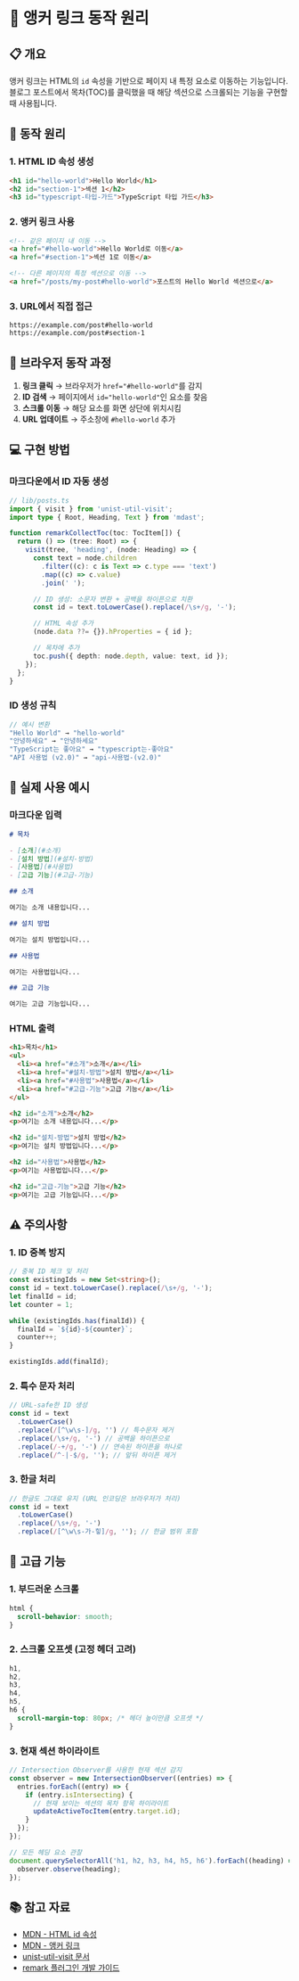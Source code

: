 # 🔗 앵커 링크 동작 원리

## 📋 개요

앵커 링크는 HTML의 `id` 속성을 기반으로 페이지 내 특정 요소로 이동하는 기능입니다. 블로그 포스트에서 목차(TOC)를 클릭했을 때 해당 섹션으로 스크롤되는 기능을 구현할 때 사용됩니다.

## 🎯 동작 원리

### 1. HTML ID 속성 생성

```html
<h1 id="hello-world">Hello World</h1>
<h2 id="section-1">섹션 1</h2>
<h3 id="typescript-타입-가드">TypeScript 타입 가드</h3>
```

### 2. 앵커 링크 사용

```html
<!-- 같은 페이지 내 이동 -->
<a href="#hello-world">Hello World로 이동</a>
<a href="#section-1">섹션 1로 이동</a>

<!-- 다른 페이지의 특정 섹션으로 이동 -->
<a href="/posts/my-post#hello-world">포스트의 Hello World 섹션으로</a>
```

### 3. URL에서 직접 접근

```
https://example.com/post#hello-world
https://example.com/post#section-1
```

## 🔄 브라우저 동작 과정

1. **링크 클릭** → 브라우저가 `href="#hello-world"`를 감지
2. **ID 검색** → 페이지에서 `id="hello-world"`인 요소를 찾음
3. **스크롤 이동** → 해당 요소를 화면 상단에 위치시킴
4. **URL 업데이트** → 주소창에 `#hello-world` 추가

## 💻 구현 방법

### 마크다운에서 ID 자동 생성

```typescript
// lib/posts.ts
import { visit } from 'unist-util-visit';
import type { Root, Heading, Text } from 'mdast';

function remarkCollectToc(toc: TocItem[]) {
  return () => (tree: Root) => {
    visit(tree, 'heading', (node: Heading) => {
      const text = node.children
        .filter((c): c is Text => c.type === 'text')
        .map((c) => c.value)
        .join(' ');

      // ID 생성: 소문자 변환 + 공백을 하이픈으로 치환
      const id = text.toLowerCase().replace(/\s+/g, '-');

      // HTML 속성 추가
      (node.data ??= {}).hProperties = { id };

      // 목차에 추가
      toc.push({ depth: node.depth, value: text, id });
    });
  };
}
```

### ID 생성 규칙

```typescript
// 예시 변환
"Hello World" → "hello-world"
"안녕하세요" → "안녕하세요"
"TypeScript는 좋아요" → "typescript는-좋아요"
"API 사용법 (v2.0)" → "api-사용법-(v2.0)"
```

## 📝 실제 사용 예시

### 마크다운 입력

```markdown
# 목차

- [소개](#소개)
- [설치 방법](#설치-방법)
- [사용법](#사용법)
- [고급 기능](#고급-기능)

## 소개

여기는 소개 내용입니다...

## 설치 방법

여기는 설치 방법입니다...

## 사용법

여기는 사용법입니다...

## 고급 기능

여기는 고급 기능입니다...
```

### HTML 출력

```html
<h1>목차</h1>
<ul>
  <li><a href="#소개">소개</a></li>
  <li><a href="#설치-방법">설치 방법</a></li>
  <li><a href="#사용법">사용법</a></li>
  <li><a href="#고급-기능">고급 기능</a></li>
</ul>

<h2 id="소개">소개</h2>
<p>여기는 소개 내용입니다...</p>

<h2 id="설치-방법">설치 방법</h2>
<p>여기는 설치 방법입니다...</p>

<h2 id="사용법">사용법</h2>
<p>여기는 사용법입니다...</p>

<h2 id="고급-기능">고급 기능</h2>
<p>여기는 고급 기능입니다...</p>
```

## ⚠️ 주의사항

### 1. ID 중복 방지

```typescript
// 중복 ID 체크 및 처리
const existingIds = new Set<string>();
const id = text.toLowerCase().replace(/\s+/g, '-');
let finalId = id;
let counter = 1;

while (existingIds.has(finalId)) {
  finalId = `${id}-${counter}`;
  counter++;
}

existingIds.add(finalId);
```

### 2. 특수 문자 처리

```typescript
// URL-safe한 ID 생성
const id = text
  .toLowerCase()
  .replace(/[^\w\s-]/g, '') // 특수문자 제거
  .replace(/\s+/g, '-') // 공백을 하이픈으로
  .replace(/-+/g, '-') // 연속된 하이픈을 하나로
  .replace(/^-|-$/g, ''); // 앞뒤 하이픈 제거
```

### 3. 한글 처리

```typescript
// 한글도 그대로 유지 (URL 인코딩은 브라우저가 처리)
const id = text
  .toLowerCase()
  .replace(/\s+/g, '-')
  .replace(/[^\w\s-가-힣]/g, ''); // 한글 범위 포함
```

## 🚀 고급 기능

### 1. 부드러운 스크롤

```css
html {
  scroll-behavior: smooth;
}
```

### 2. 스크롤 오프셋 (고정 헤더 고려)

```css
h1,
h2,
h3,
h4,
h5,
h6 {
  scroll-margin-top: 80px; /* 헤더 높이만큼 오프셋 */
}
```

### 3. 현재 섹션 하이라이트

```javascript
// Intersection Observer를 사용한 현재 섹션 감지
const observer = new IntersectionObserver((entries) => {
  entries.forEach((entry) => {
    if (entry.isIntersecting) {
      // 현재 보이는 섹션의 목차 항목 하이라이트
      updateActiveTocItem(entry.target.id);
    }
  });
});

// 모든 헤딩 요소 관찰
document.querySelectorAll('h1, h2, h3, h4, h5, h6').forEach((heading) => {
  observer.observe(heading);
});
```

## 📚 참고 자료

- [MDN - HTML id 속성](https://developer.mozilla.org/ko/docs/Web/HTML/Global_attributes/id)
- [MDN - 앵커 링크](https://developer.mozilla.org/ko/docs/Web/HTML/Element/a#href)
- [unist-util-visit 문서](https://github.com/syntax-tree/unist-util-visit)
- [remark 플러그인 개발 가이드](https://unifiedjs.com/learn/guide/create-a-plugin/)
